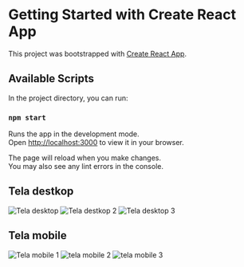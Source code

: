 # Getting Started with Create React App

This project was bootstrapped with [Create React App](https://github.com/facebook/create-react-app).

## Available Scripts

In the project directory, you can run:

### `npm start`

Runs the app in the development mode.\
Open [http://localhost:3000](http://localhost:3000) to view it in your browser.

The page will reload when you make changes.\
You may also see any lint errors in the console.




## Tela destkop

![Tela desktop](https://user-images.githubusercontent.com/75641454/199075393-9f69289c-4a56-4316-918f-7e49fc070b70.png)
![Tela destkop 2](https://user-images.githubusercontent.com/75641454/199075408-52df4a3c-c928-4cd6-9cb2-e261142c77b1.png)
![Tela desktop 3](https://user-images.githubusercontent.com/75641454/199075411-0c64db3f-9e09-41c0-a1ac-ab652a14993b.png)


## Tela mobile

![Tela mobile 1](https://user-images.githubusercontent.com/75641454/199076179-76a128b9-0f31-4f3a-b873-4828eebd2458.png)
![tela mobile 2](https://user-images.githubusercontent.com/75641454/199076187-2588f74f-21a8-41a5-aacc-9121e1842ada.png)
![tela mobile 3](https://user-images.githubusercontent.com/75641454/199076194-2cd6d38d-2abe-4b3d-b78a-af5cf44493c8.png)
